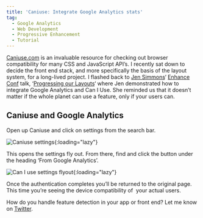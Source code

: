 ```yaml
---
title: 'Caniuse: Integrate Google Analytics stats'
tag:
  - Google Analytics
  - Web Development
  - Progressive Enhancement
  - Tutorial
---
```

[Caniuse.com](http://caniuse.com/ "Web Api Browser Compatibility") is an invaluable resource for checking out browser compatibility for many CSS and JavaScript API&#8217;s. I recently sat down to decide the front end stack, and more specifically the basis of the layout system, for a long-lived project. I flashed back to [Jen Simmons](https://twitter.com/jensimmons)&#8216; [Enhance Conf](http://enhanceconf.com/) talk, &#8216;[Progressing our Layouts](https://www.youtube.com/watch?v=PZPPwxumEzs)&#8216; where Jen demonstrated how to integrate Google Analytics and Can I Use. She reminded us that it doesn&#8217;t matter if the whole planet can use a feature, only if your users can.

## Caniuse and Google Analytics

Open up Caniuse and click on settings from the search bar.

![Caniuse settings](/assets/images/import/2016/05/Screen-Shot-2016-05-16-at-14.15.32.png){:loading="lazy"}

This opens the settings fly out. From there, find and click the button under the heading &#8216;From Google Analytics&#8217;.

![Can I use settings flyout](/assets/images/import/2016/05/Screen-Shot-2016-05-16-at-14.15.59.png){:loading="lazy"}

Once the authentication completes you&#8217;ll be returned to the original page. This time you&#8217;re seeing the device compatibility of  your actual users.

How do you handle feature detection in your app or front end? Let me know on [Twitter](https://twitter.com/tonyedwardspz).
